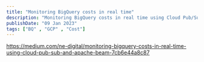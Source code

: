 ```yaml
---
title: "Monitoring BigQuery costs in real time"
description: "Monitoring BigQuery costs in real time using Cloud Pub/Sub and Apache Beam"
publishDate: "09 Jan 2023"
tags: ["BQ" , "GCP" , "Cost"]
---
```


https://medium.com/ne-digital/monitoring-bigquery-costs-in-real-time-using-cloud-pub-sub-and-apache-beam-7cb6e44a8c87
